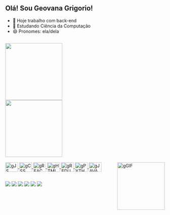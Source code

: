## Olá! Sou Geovana Grigorio!

- 🔭 Hoje trabalho com back-end
- 🌱 Estudando Ciência da Computação
- 😄 Pronomes: ela/dela

##
<div>
   <a href="https://github.com/geogrigori">
   <img height="180cm" src="https://github-readme-stats.vercel.app/api?username=geogrigori&show_icons=true&theme=dracula&iclude_all_commits=true&count_private=true"
        </div>
        <a href="https://github.com/geogrigori">
        <div>
   <img height="180cm" src="https://github-readme-stats.vercel.app/api/top-langs/?username=geogrigori&layout=compact&langs_count=16&theme=dracula"/>
     </div>                     
<div style="display: inline_block"> <br>
<img align="center" alt="gJS" height="30" width="40" src="https://cdn.jsdelivr.net/gh/devicons/devicon/icons/nodejs/nodejs-original.svg">
<img align="center" alt="gCSS" height="30" width="40" src="https://cdn.jsdelivr.net/gh/devicons/devicon/icons/css3/css3-original.svg">
<img align="center" alt="gREACT" height="30" width="40" src="https://cdn.jsdelivr.net/gh/devicons/devicon/icons/react/react-original.svg">
<img align="center" alt="gHTML" height="30" width="40" src="https://cdn.jsdelivr.net/gh/devicons/devicon/icons/html5/html5-original.svg">
<img align="center" alt="gREDUX" height="30" width="40" src="https://cdn.jsdelivr.net/gh/devicons/devicon/icons/redux/redux-original.svg">
<img align="center" alt="gPYTHON" height="30" width="40" src="https://cdn.jsdelivr.net/gh/devicons/devicon/icons/python/python-original.svg">
<img align="center" alt="gJAVA" height="30" width="40" src="https://cdn.jsdelivr.net/gh/devicons/devicon/icons/javascript/javascript-original.svg">
<img align="right" alt="gGIF" height="150" width="150" src="https://user-images.githubusercontent.com/97214119/156937463-ec3cd892-f152-439e-b4fc-3852db07a617.gif">
             </div>
             
##
             
<div>
<a href="https://www.youtube.com/channel/UCTAJohMf2UqydOJnZ9ACFrQ" target="_blank"><img src="https://img.shields.io/badge/YouTube-FF0000?style=for-the-badge&logo=youtube&logoColor=white"_blank"></a>
<a href="geovanagomes832@gmail.com" target="_blank"><img src="https://img.shields.io/badge/Gmail-D14836?style=for-the-badge&logo=gmail&logoColor=white"_blank"></a>
<a href="https://www.instagram.com/geogrigori" target="_blank"><img src="https://img.shields.io/badge/Instagram-E4405F?style=for-the-badge&logo=instagram&logoColor=white"_blank"></a>
<a href="https://www.linkedin.com/in/geogrigori/" target="_blank"><img src="https://img.shields.io/badge/LinkedIn-0077B5?style=for-the-badge&logo=linkedin&logoColor=white"_blank"></a>                 
<a href="gv#6616" target="_blank"><img src="https://img.shields.io/badge/Discord-7289DA?style=for-the-badge&logo=discord&logoColor=white"_blank"></a>
<a href="https://www.twitch.tv/geogrigori" target="_blank"><img src="https://img.shields.io/badge/Twitch-9146FF?style=for-the-badge&logo=twitch&logoColor=white"_blank"></a>
</div>
